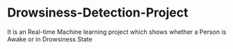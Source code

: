 # Drowsiness-Detection-Project
It is an Real-time Machine learning project which shows whether a Person is Awake or in Drowsiness State
